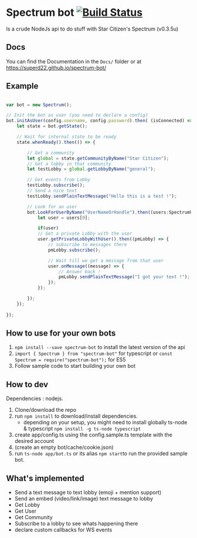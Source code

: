 # Spectrum bot [![Build Status](https://gitlab.com/Superd221/spectrum-bot/badges/master/build.svg)](https://gitlab.com/Superd221/spectrum-bot)
Is a crude NodeJs api to do stuff with Star Citizen's Spectrum (v0.3.5u)

## Docs
You can find the Documentation in the `Docs/` folder or at https://superd22.github.io/spectrum-bot/

## Example
```typescript

var bot = new Spectrum();

// Init the bot as user (you need to declare a config)
bot.initAsUser(config.username, config.password).then( (isConnected) => {
    let state = bot.getState();

    // Wait for internal state to be ready
    state.whenReady().then(() => {

        // Get a community
        let global = state.getCommunityByName("Star Citizen");
        // Get a lobby in that community
        let testLobby = global.getLobbyByName("general");

        // Get events from Lobby
        testLobby.subscribe();
        // Send a nice text
        testLobby.sendPlainTextMessage("Hello this is a test !");

        // Look for an user
        bot.LookForUserByName("UserNameOrHandle").then((users:SpectrumUser[]) => {
            let user = users[0];

            if(user)
            // Get a private Lobby with the user
            user.getPrivateLobbyWithUser().then((pmLobby) => {
                // subscribe to messages there
                pmLobby.subscribe();

                // Wait till we get a message from that user
                user.onMessage((message) => {
                    // Answer back !
                    pmLobby.sendPlainTextMessage("I got your text !");
                });
            });

        });
    });
    
});
```

## How to use for your own bots
1. `npm install --save spectrum-bot` to install the latest version of the api
2. `import { Spectrum } from "spectrum-bot"` for typescript or `const Spectrum = require("spectrum-bot");` for ES5
3. Follow sample code to start building your own bot

## How to dev
Dependencies : nodejs.
1. Clone/download the repo 
2. run `npm install` to download/install dependencies.
    - depending on your setup, you might need to install globally ts-node & typescript `npm install -g ts-node typescript`
3. create app/config.ts using the config.sample.ts template with the desired account
4. (create an empty bot/cache/cookie.json)
5. run `ts-node app/bot.ts` or its alias `npm start`to run the provided sample bot. 


## What's implemented
- Send a text message to text lobby (emoji + mention support)
- Send an embed (video/link/image) text message to lobby
- Get Lobby
- Get User
- Get Community
- Subscribe to a lobby to see whats happening there
- declare custom callbacks for WS events
